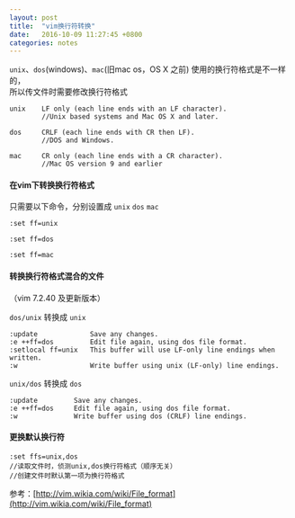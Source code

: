 ```yaml
---
layout: post
title:  "vim换行符转换"
date:   2016-10-09 11:27:45 +0800
categories: notes
---
```

`unix`、`dos`(windows)、`mac`(旧mac os，OS X 之前) 使用的换行符格式是不一样的，  
所以传文件时需要修改换行符格式

    unix    LF only (each line ends with an LF character).
            //Unix based systems and Mac OS X and later.
    
    dos     CRLF (each line ends with CR then LF).
            //DOS and Windows.
    
    mac     CR only (each line ends with a CR character).
            //Mac OS version 9 and earlier

#### 在vim下转换换行符格式

只需要以下命令，分别设置成 `unix` `dos` `mac`

    :set ff=unix
    
    :set ff=dos
    
    :set ff=mac

#### 转换换行符格式混合的文件

（vim 7.2.40 及更新版本）

`dos/unix` 转换成 `unix`

    :update             Save any changes.
    :e ++ff=dos         Edit file again, using dos file format.
    :setlocal ff=unix   This buffer will use LF-only line endings when written.
    :w                  Write buffer using unix (LF-only) line endings.

`unix/dos` 转换成 `dos`

    :update         Save any changes.
    :e ++ff=dos     Edit file again, using dos file format.
    :w              Write buffer using dos (CRLF) line endings.

#### 更换默认换行符

    :set ffs=unix,dos
    //读取文件时，侦测unix,dos换行符格式（顺序无关）
    //创建文件时默认第一项为换行符格式


参考：[http://vim.wikia.com/wiki/File_format](http://vim.wikia.com/wiki/File_format)

